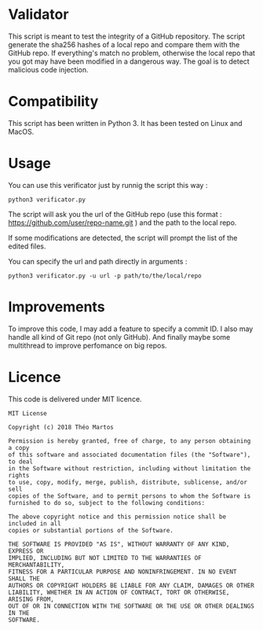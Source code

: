 # Validator

This script is meant to test the integrity of a GitHub repository. The script generate the sha256 hashes of a local repo and compare them with the GitHub repo. If everything's match no problem, otherwise the local repo that you got may have been modified in a dangerous way. The goal is to detect malicious code injection.

# Compatibility

This script has been written in Python 3. It has been tested on Linux and MacOS.

# Usage

You can use this verificator just by runnig the script this way :

```shell
python3 verificator.py
```

The script will ask you the url of the GitHub repo (use this format : https://github.com/user/repo-name.git ) and the path to the local repo.

If some modifications are detected, the script will prompt the list of the edited files.

You can specify the url and path directly in arguments :

```shell
python3 verificator.py -u url -p path/to/the/local/repo
```

# Improvements

To improve this code, I may add a feature to specify a commit ID. I also may handle all kind of Git repo (not only GitHub). And finally maybe some multithread to improve perfomance on big repos.

# Licence

This code is delivered under MIT licence.

```
MIT License

Copyright (c) 2018 Théo Martos

Permission is hereby granted, free of charge, to any person obtaining a copy
of this software and associated documentation files (the "Software"), to deal
in the Software without restriction, including without limitation the rights
to use, copy, modify, merge, publish, distribute, sublicense, and/or sell
copies of the Software, and to permit persons to whom the Software is
furnished to do so, subject to the following conditions:

The above copyright notice and this permission notice shall be included in all
copies or substantial portions of the Software.

THE SOFTWARE IS PROVIDED "AS IS", WITHOUT WARRANTY OF ANY KIND, EXPRESS OR
IMPLIED, INCLUDING BUT NOT LIMITED TO THE WARRANTIES OF MERCHANTABILITY,
FITNESS FOR A PARTICULAR PURPOSE AND NONINFRINGEMENT. IN NO EVENT SHALL THE
AUTHORS OR COPYRIGHT HOLDERS BE LIABLE FOR ANY CLAIM, DAMAGES OR OTHER
LIABILITY, WHETHER IN AN ACTION OF CONTRACT, TORT OR OTHERWISE, ARISING FROM,
OUT OF OR IN CONNECTION WITH THE SOFTWARE OR THE USE OR OTHER DEALINGS IN THE
SOFTWARE.
```


